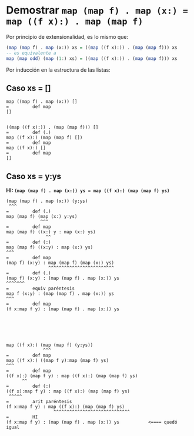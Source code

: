 # Demostrar `map (map f) . map (x:) = map ((f x):) . map (map f)`

Por principio de extensionalidad, es lo mismo que:
```haskell
(map (map f) . map (x:)) xs = ((map ((f x):)) . (map (map f))) xs
-- es equivalente a
map (map odd) (map (1:) xs) = ((map ((f x):)) . (map (map f))) xs
```

Por inducción en la estructura de las listas:

## Caso xs = []
```
map ((map f) . map (x:)) []
=         def map
[]


((map ((f x):)) . (map (map f))) []
=         def (.)
map ((f x):) (map (map f) [])
=         def map
map ((f x):) []
=         def map
[]
```


## Caso xs = y:ys
**HI: `(map (map f) . map (x:)) ys = map ((f x):) (map (map f) ys)`**
```
(map (map f) . map (x:)) (y:ys)
 ^^^
=         def (.)
map (map f) (map (x:) y:ys)
             ^^^
=         def map
map (map f) ((x:) y : map (x:) ys)
               ^^
=         def (:)
map (map f) ((x:y) : map (x:) ys)
^^^
=         def map
(map f) (x:y) : map (map f) (map (x:) ys)
                ^^^^^^^^^^^^^^^^^^^^^^^^^
=         def (.)
(map f) (x:y) : (map (map f) . map (x:)) ys
^^^^^^^
=         equiv paréntesis
map f (x:y) : (map (map f) . map (x:)) ys
^^^
=         def map
(f x:map f y) : (map (map f) . map (x:)) ys






map ((f x):) (map (map f) (y:ys))
              ^^^
=         def map
map ((f x):) ((map f y):map (map f) ys)
^^^
=         def map
((f x):) (map f y) : map ((f x):) (map (map f) ys)
      ^^
=         def (:)
((f x):map f y) : map ((f x):) (map (map f) ys)
 ^^^^^
=         arit paréntesis
(f x:map f y) : map ((f x):) (map (map f) ys)
                  ^^^^^^^^^^^^^^^^^^^^^^^^^^^^^
=         HI
(f x:map f y) : (map (map f) . map (x:)) ys           <==== quedó igual
```
